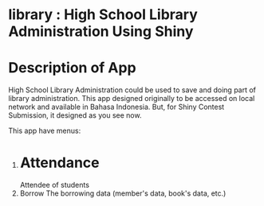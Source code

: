 # library : High School Library Administration Using Shiny

# Description of App

High School Library Administration could be used to save and doing part of library administration. This app designed originally to be accessed on local network and available in Bahasa Indonesia. But, for Shiny Contest Submission, it designed as you see now. 

This app have menus:
1. # Attendance 
    Attendee of students
2. Borrow
    The borrowing data (member's data, book's data, etc.)
